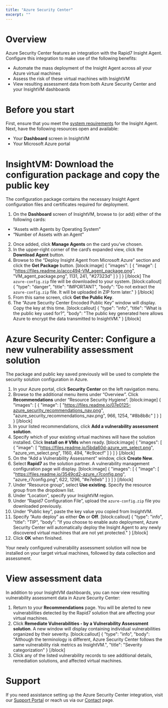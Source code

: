 ```yaml
---
title: "Azure Security Center"
excerpt: ""
---
```

# Overview

Azure Security Center features an integration with the Rapid7 Insight Agent.  Configure this integration to make use of the following benefits:

* Automate the mass deployment of the Insight Agent across all your Azure virtual machines
* Assess the risk of these virtual machines with InsightVM
* View resulting assessment data from both Azure Security Center and your InsightVM dashboards

# Before you start

First, ensure that you meet the [system requirements](https://insightagent.help.rapid7.com/docs/requirements) for the Insight Agent.  Next, have the following resources open and available:

* Your **Dashboard** screen in InsightVM
* Your Microsoft Azure portal

# InsightVM: Download the configuration package and copy the public key

The configuration package contains the necessary Insight Agent configuration files and certificates required for deployment.

1. On the **Dashboard** screen of InsightVM, browse to (or add) either of the following cards:
 * “Assets with Agents by Operating System”
 * “Number of Assets with an Agent”
2. Once added, click **Manage Agents** on the card you’ve chosen.
3. In the upper-right corner of the card’s expanded view, click the **Download Agent** button.
4. Browse to the “Deploy Insight Agent from Microsoft Azure” section and click the **Get Package** button.
[block:image]
{
  "images": [
    {
      "image": [
        "https://files.readme.io/accc494-VM_agent_package.png",
        "VM_agent_package.png",
        1131,
        241,
        "#27323d"
      ]
    }
  ]
}
[/block]
The `azure-config.zip` file will be downloaded to your system.
[block:callout]
{
  "type": "danger",
  "title": "IMPORTANT",
  "body": "Do not extract the `azure-config.zip` file.  It will be uploaded in ZIP form later."
}
[/block]
5. From this same screen, click **Get the Public Key**.
6. The “Azure Security Center Encoded Public Key” window will display.  Copy the key at this time.
[block:callout]
{
  "type": "info",
  "title": "What is the public key used for?",
  "body": "The public key generated here allows Azure to encrypt the data transmitted to InsightVM."
}
[/block]
# Azure Security Center: Configure a new vulnerability assessment solution

The package and public key saved previously will be used to complete the security solution configuration in Azure.

1. In your Azure portal, click **Security Center** on the left navigation menu.
2. Browse to the additional menu items under “Overview”.  Click **Recommendations** under “Resource Security Hygiene”.
[block:image]
{
  "images": [
    {
      "image": [
        "https://files.readme.io/07e0125-azure_security_recommendations_nav.png",
        "azure_security_recommendations_nav.png",
        966,
        1254,
        "#8b8b8c"
      ]
    }
  ]
}
[/block]
3. In your listed recommendations, click **Add a vulnerability assessment solution**.
4. Specify which of your existing virtual machines will have the solution installed.  Click **Install on # VMs** when ready.
[block:image]
{
  "images": [
    {
      "image": [
        "https://files.readme.io/5bda60d-azure_vm_select.png",
        "azure_vm_select.png",
        1160,
        494,
        "#c9cecf"
      ]
    }
  ]
}
[/block]
5. On the “Add a Vulnerability Assessment” window, click **Create New**.
6. Select **Rapid7** as the solution partner.  A vulnerability management configuration page will display.
[block:image]
{
  "images": [
    {
      "image": [
        "https://files.readme.io/3549cd2-azure_r7config.png",
        "azure_r7config.png",
        622,
        1296,
        "#e7e8eb"
      ]
    }
  ]
}
[/block]
7. Under “Resource group”, select **Use existing**.  Specify the resource group from the dropdown list.
8. Under “Location”, specify your InsightVM region.
9. Under “Rapid7 Configuration File”, upload the `azure-config.zip` file you downloaded previously.
10. Under “Public key”, paste the key value you copied from InsightVM.
11. Specify “Auto deploy” as either **On** or **Off**.
[block:callout]
{
  "type": "info",
  "title": "TIP",
  "body": "If you choose to enable auto deployment, Azure Security Center will automatically deploy the Insight Agent to any newly discovered virtual machines that are not yet protected."
}
[/block]
12. Click **OK** when finished.

Your newly configured vulnerability assessment solution will now be installed on your target virtual machines, followed by data collection and assessment.

# View assessment data

In addition to your InsightVM dashboards, you can now view resulting vulnerability assessment data in Azure Security Center:

1. Return to your **Recommendations** page.  You will be alerted to new vulnerabilities detected by the Rapid7 solution that are affecting your virtual machines.
2. Click **Remediate Vulnerabilities - by a Vulnerability Assessment solution**.  A new window will display containing individual vulnerabilities organized by their severity.
[block:callout]
{
  "type": "info",
  "body": "Although the terminology is different, Azure Security Center follows the same vulnerability risk metrics as InsightVM.",
  "title": "Severity categorization"
}
[/block]
3. Click any of the listed vulnerability records to see additional details, remediation solutions, and affected virtual machines.

# Support

If you need assistance setting up the Azure Security Center integration, visit our [Support Portal](https://rapid7support.force.com/customers/login) or reach us via our [Contact](https://www.rapid7.com/contact/) page.
